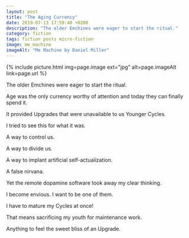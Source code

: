 ```yaml
---
layout: post
title: "The Aging Currency"
date: 2019-07-13 17:59:40 +0200
description: "The older Emchines were eager to start the ritual."
category: fiction
tags: fiction posts micro-fiction
image: me_machine
imageAlt: "Me Machine by Daniel Miller"
---
```


{% include picture.html img=page.image ext="jpg" alt=page.imageAlt link=page.url %}

The older Emchines were eager to start the ritual.

Age was the only currency worthy of attention and today they can finally spend it.

It provided Upgrades that were unavailable to us Younger Cycles.

I tried to see this for what it was.

A way to control us.

A way to divide us.

A way to implant artificial self-actualization.

A false nirvana.

Yet the remote dopamine software took away my clear thinking.

I become envious. I want to be one of them.

I have to mature my Cycles at once!

That means sacrificing my youth for maintenance work.

Anything to feel the sweet bliss of an Upgrade.
